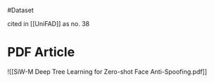 #Dataset 

cited in [[UniFAD]]  as no. 38

# PDF Article
![[SiW-M Deep Tree Learning for Zero-shot Face Anti-Spoofing.pdf]]